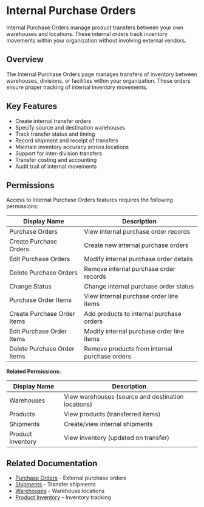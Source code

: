 # Internal Purchase Orders

Internal Purchase Orders manage product transfers between your own warehouses and locations. These internal orders track inventory movements within your organization without involving external vendors.

## Overview

The Internal Purchase Orders page manages transfers of inventory between warehouses, divisions, or facilities within your organization. These orders ensure proper tracking of internal inventory movements.

## Key Features

* Create internal transfer orders
* Specify source and destination warehouses
* Track transfer status and timing
* Record shipment and receipt of transfers
* Maintain inventory accuracy across locations
* Support for inter-division transfers
* Transfer costing and accounting
* Audit trail of internal movements

## Permissions

Access to Internal Purchase Orders features requires the following permissions:

| Display Name | Description |
|--------------|-------------|
| Purchase Orders | View internal purchase order records |
| Create Purchase Orders | Create new internal purchase orders |
| Edit Purchase Orders | Modify internal purchase order details |
| Delete Purchase Orders | Remove internal purchase order records |
| Change Status | Change internal purchase order status |
| Purchase Order Items | View internal purchase order line items |
| Create Purchase Order Items | Add products to internal purchase orders |
| Edit Purchase Order Items | Modify internal purchase order line items |
| Delete Purchase Order Items | Remove products from internal purchase orders |

**Related Permissions:**

| Display Name | Description |
|--------------|-------------|
| Warehouses | View warehouses (source and destination locations) |
| Products | View products (transferred items) |
| Shipments | Create/view internal shipments |
| Product Inventory | View inventory (updated on transfer) |

## Related Documentation

* [Purchase Orders](PurchaseOrders.md) - External purchase orders
* [Shipments](Shipments.md) - Transfer shipments
* [Warehouses](Warehouses.md) - Warehouse locations
* [Product Inventory](ProductInventory.md) - Inventory tracking

